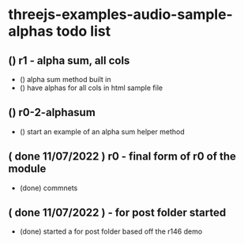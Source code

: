 # threejs-examples-audio-sample-alphas todo list

## () r1 - alpha sum, all cols
* () alpha sum method built in
* () have alphas for all cols in html sample file

## () r0-2-alphasum
* () start an example of an alpha sum helper method

## ( done 11/07/2022 ) r0 - final form of r0 of the module
* (done) commnets

## ( done 11/07/2022 ) - for post folder started
* (done) started a for post folder based off the r146 demo

